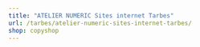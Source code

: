 ```yaml
---
title: "ATELIER NUMERIC Sites internet Tarbes"
url: /tarbes/atelier-numeric-sites-internet-tarbes/
shop: copyshop
---
```

